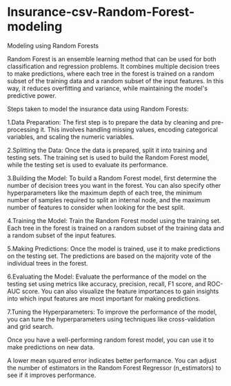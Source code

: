# Insurance-csv-Random-Forest-modeling
Modeling using Random Forests

Random Forest is an ensemble learning method that can be used for both classification and regression problems. It combines multiple decision trees to make predictions, where each tree in the forest is trained on a random subset of the training data and a random subset of the input features. In this way, it reduces overfitting and variance, while maintaining the model's predictive power.

Steps taken to model the insurance data using Random Forests:

1.Data Preparation: The first step is to prepare the data by cleaning and pre-processing it. This involves handling missing values, encoding categorical variables, and scaling the numeric variables.

2.Splitting the Data: Once the data is prepared, split it into training and testing sets. The training set is used to build the Random Forest model, while the testing set is used to evaluate its performance.

3.Building the Model: To build a Random Forest model, first determine the number of decision trees you want in the forest. You can also specify other hyperparameters like the maximum depth of each tree, the minimum number of samples required to split an internal node, and the maximum number of features to consider when looking for the best split.

4.Training the Model: Train the Random Forest model using the training set. Each tree in the forest is trained on a random subset of the training data and a random subset of the input features.

5.Making Predictions: Once the model is trained, use it to make predictions on the testing set. The predictions are based on the majority vote of the individual trees in the forest.

6.Evaluating the Model: Evaluate the performance of the model on the testing set using metrics like accuracy, precision, recall, F1 score, and ROC-AUC score. You can also visualize the feature importances to gain insights into which input features are most important for making predictions.

7.Tuning the Hyperparameters: To improve the performance of the model, you can tune the hyperparameters using techniques like cross-validation and grid search.

Once you have a well-performing random forest model, you can use it to make predictions on new data.

A lower mean squared error indicates better performance. You can adjust the number of estimators in the Random Forest Regressor (n_estimators) to see if it improves performance.
